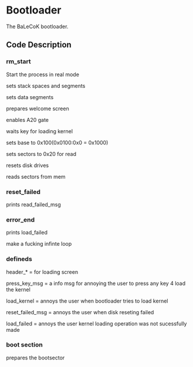 # Bootloader
The BaLeCoK bootloader. 
## Code Description
### rm_start
Start the process in real mode

sets stack spaces and segments

sets data segments

prepares welcome screen

enables A20 gate

waits key for loading kernel

sets base to 0x100(0x0100:0x0 = 0x1000)

sets sectors to 0x20 for read

resets disk drives

reads sectors from mem
### reset_failed
prints read_failed_msg 
### error_end
prints load_failed

make a fucking infinte loop
### defineds
header_* = for loading screen 

press_key_msg = a info msg for annoying the user to press any key 4 load the kernel

load_kernel = annoys the user when bootloader tries to load kernel

reset_failed_msg = annoys the user when disk reseting failed

load_failed = annoys the user kernel loading operation was not sucessfully made

### boot section
prepares the bootsector
